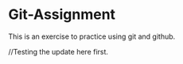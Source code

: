 # Git-Assignment

This is an exercise to practice using git and github.

//Testing the update here first.